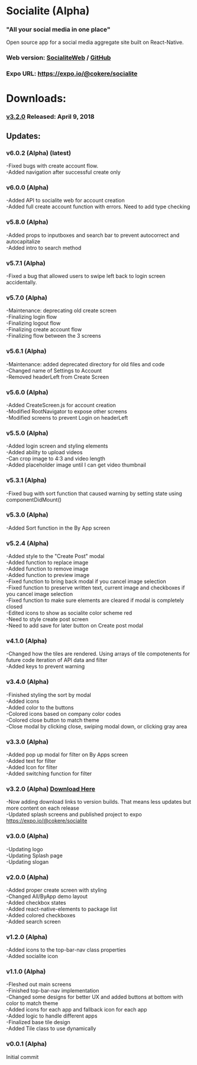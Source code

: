 # Socialite (Alpha)
### "All your social media in one place"  
Open source app for a social media aggregate site built on React-Native.  
### Web version: [SocialiteWeb](http://chukwumaokere.com/socialite/) / [GitHub](http://github.com/chukwumaokere/socialiteweb/)  
### Expo URL: https://expo.io/@cokere/socialite  

# Downloads:  
### [v3.2.0](http://chukwumaokere.com/socialite/downloads/socialitev320.tar.gz) Released: April 9, 2018   
    
## Updates:   
### v6.0.2 (Alpha) (latest)
-Fixed bugs with create account flow.   
-Added navigation after successful create only   

### v6.0.0 (Alpha)
-Added API to socialite web for account creation   
-Added full create account function with errors. Need to add type checking   

### v5.8.0 (Alpha)   
-Added props to inputboxes and search bar to prevent autocorrect and autocapitalize   
-Added intro to search method   

### v5.7.1 (Alpha)
-Fixed a bug that allowed users to swipe left back to login screen accidentally.   

### v5.7.0 (Alpha)
-Maintenance: deprecating old create screen   
-Finalizing login flow   
-Finalizing logout flow  
-Finalizing create account flow   
-Finalizing flow between the 3 screens   

### v5.6.1 (Alpha) 
-Maintenance: added deprecated directory for old files and code   
-Changed name of Settings to Account   
-Removed headerLeft from Create Screen   

### v5.6.0 (Alpha)   
-Added CreateScreen.js for account creation   
-Modified RootNavigator to expose other screens   
-Modified screens to prevent Login on headerLeft   

### v5.5.0 (Alpha)   
-Added login screen and styling elements   
-Added ability to upload videos   
-Can crop image to 4:3 and video length   
-Added placeholder image until I can get video thumbnail   

### v5.3.1 (Alpha)    
-Fixed bug with sort function that caused warning by setting state using componentDidMount()   

### v5.3.0 (Alpha) 
-Added Sort function in the By App screen  

### v5.2.4 (Alpha) 
-Added style to the "Create Post" modal  
-Added function to replace image  
-Added function to remove image  
-Added function to preview image  
-Fixed function to bring back modal if you cancel image selection  
-Fixed function to preserve written text, current image and checkboxes if you cancel image selection   
-Fixed function to make sure elements are cleared if modal is completely closed  
-Edited icons to show as socialite color scheme red  
-Need to style create post screen  
-Need to add save for later button on Create post modal  

### v4.1.0 (Alpha) 
-Changed how the tiles are rendered. Using arrays of tile compotenents for future code iteration of API data and filter   
-Added keys to prevent warning  

### v3.4.0 (Alpha) 
-Finished styling the sort by modal   
-Added icons   
-Added color to the buttons   
-Colored icons based on company color codes   
-Colored close button to match theme    
-Close modal by clicking close, swiping modal down, or clicking gray area   

### v3.3.0 (Alpha)
-Added pop up modal for filter on By Apps screen  
-Added text for filter  
-Added Icon for filter  
-Added switching function for filter  

### v3.2.0 (Alpha) [Download Here](http://chukwumaokere.com/socialite/downloads/socialitev320.tar.gz)
-Now adding download links to version builds. That means less updates but more content on each release  
-Updated splash screens and published project to expo https://expo.io/@cokere/socialite  

### v3.0.0 (Alpha)
-Updating logo  
-Updating Splash page  
-Updating slogan  

### v2.0.0 (Alpha)
-Added proper create screen with styling  
-Changed All/ByApp demo layout  
-Added checkbox states  
-Added react-native-elements to package list  
-Added colored checkboxes  
-Added search screen  

### v1.2.0 (Alpha)  
-Added icons to the top-bar-nav class properties  
-Added socialite icon  

### v1.1.0 (Alpha)
-Fleshed out main screens  
-Finished top-bar-nav implementation  
-Changed some designs for better UX and added buttons at bottom with color to match theme  
-Added icons for each app and fallback icon for each app  
-Added logic to handle different apps  
-Finalized base tile design  
-Added Tile class to use dynamically  

### v0.0.1 (Alpha)
Initial commit  

